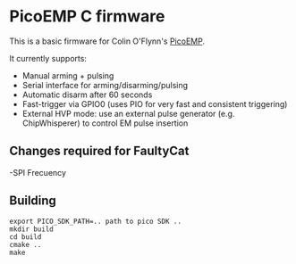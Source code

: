 # PicoEMP C firmware

This is a basic firmware for Colin O'Flynn's [PicoEMP](https://picoemp.com/).

It currently supports:
- Manual arming + pulsing
- Serial interface for arming/disarming/pulsing
- Automatic disarm after 60 seconds
- Fast-trigger via GPIO0 (uses PIO for very fast and consistent triggering)
- External HVP mode: use an external pulse generator (e.g. ChipWhisperer) to control EM pulse insertion

## Changes required for FaultyCat

-SPI Frecuency

## Building

```
export PICO_SDK_PATH=.. path to pico SDK ..
mkdir build
cd build
cmake ..
make
```